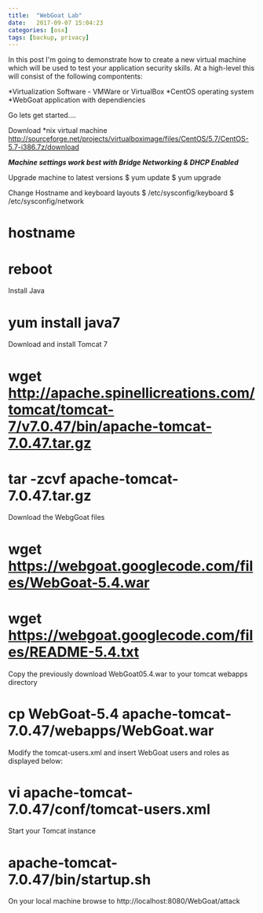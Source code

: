 ```yaml
---
title:  "WebGoat Lab"
date:   2017-09-07 15:04:23
categories: [osx]
tags: [backup, privacy]
---
```

In this post I'm going to demonstrate how to create a new virtual machine which will be used to test your application security skills.  At a high-level this will consist of the following compontents:

*Virtualization Software - VMWare or VirtualBox
*CentOS operating system
*WebGoat application with dependiencies

Go lets get started....

Download *nix virtual machine
http://sourceforge.net/projects/virtualboximage/files/CentOS/5.7/CentOS-5.7-i386.7z/download
 
***Machine settings work best with Bridge Networking & DHCP Enabled***
 
Upgrade machine to latest versions
$ yum update
$ yum upgrade
 
Change Hostname and keyboard layouts
$ /etc/sysconfig/keyboard
$ /etc/sysconfig/network
 
# hostname <insert hostname>
 
# reboot
 
Install Java
# yum install java7
 
Download and install Tomcat 7
# wget http://apache.spinellicreations.com/tomcat/tomcat-7/v7.0.47/bin/apache-tomcat-7.0.47.tar.gz
# tar -zcvf apache-tomcat-7.0.47.tar.gz
 
Download the WebgGoat files
# wget https://webgoat.googlecode.com/files/WebGoat-5.4.war
# wget https://webgoat.googlecode.com/files/README-5.4.txt
 
Copy the previously download WebGoat05.4.war to your tomcat webapps directory
# cp WebGoat-5.4 apache-tomcat-7.0.47/webapps/WebGoat.war
 
Modify the tomcat-users.xml and insert WebGoat users and roles as displayed below:
# vi apache-tomcat-7.0.47/conf/tomcat-users.xml
 
<tomcat-users>
      <role rolename="webgoat_basic"/>
      <role rolename="webgoat_admin"/>
      <role rolename="webgoat_user"/>
      <role rolename="tomcat"/>
      <user password="webgoat" roles="webgoat_admin" username="webgoat"/>
      <user password="basic" roles="webgoat_user,webgoat_basic" username="basic"/>
      <user password="tomcat" roles="tomcat" username="tomcat"/>
      <user password="guest" roles="webgoat_user" username="guest"/>
    </tomcat-users>
 
Start your Tomcat instance
# apache-tomcat-7.0.47/bin/startup.sh
 
On your local machine browse to http://localhost:8080/WebGoat/attack
